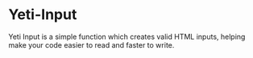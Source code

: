 Yeti-Input
==========

Yeti Input is a simple function which creates valid HTML inputs, helping make your code easier to read and faster to write. 
